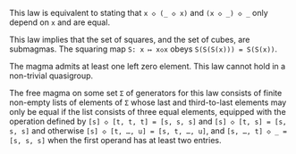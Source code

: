 This law is equivalent to stating that `x ◇ (_ ◇ x)` and `(x ◇ _) ◇ _` only depend on `x` and are equal.

This law implies that the set of squares, and the set of cubes, are submagmas.  The squaring map `S: x ↦ x◇x` obeys `S(S(S(x))) = S(S(x))`.

The magma admits at least one left zero element.  This law cannot hold in a non-trivial quasigroup.

The free magma on some set `Σ` of generators for this law consists of finite non-empty lists of elements of `Σ` whose last and third-to-last elements may only be equal if the list consists of three equal elements, equipped with the operation defined by `[s] ◇ [t, t, t] = [s, s, s]` and `[s] ◇ [t, s] = [s, s, s]` and otherwise `[s] ◇ [t, …, u] = [s, t, …, u]`, and `[s, …, t] ◇ _ = [s, s, s]` when the first operand has at least two entries.
